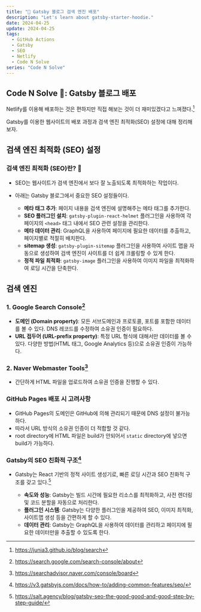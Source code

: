 ```yaml
---
title: "🚀 Gatsby 블로그 검색 엔진 배포"
description: "Let's learn about gatsby-starter-hoodie."
date: 2024-04-25
update: 2024-04-25
tags:
  - GitHub Actions
  - Gatsby
  - SEO
  - Netlify
  - Code N Solve
series: "Code N Solve"
---
```


## Code N Solve 📘: Gatsby 블로그 배포

Netlify를 이용해 배포하는 것은 편하지만 직접 해보는 것이 더 재미있겠다고 느껴졌다.[^1]

Gatsby를 이용한 웹사이트의 배포 과정과 검색 엔진 최적화(SEO) 설정에 대해 정리해보자.

## 검색 엔진 최적화 (SEO) 설정

### 검색 엔진 최적화 (SEO)란? 🤔

- SEO는 웹사이트가 검색 엔진에서 보다 잘 노출되도록 최적화하는 작업이다.
- 아래는 Gatsby 블로그에서 중요한 SEO 설정들이다.

  - **메타 태그 추가**: 페이지 내용을 검색 엔진에 설명해주는 메타 태그를 추가한다.
  - **SEO 플러그인 설치**: `gatsby-plugin-react-helmet` 플러그인을 사용하여 각 페이지의 `<head>` 태그 내에서 SEO 관련 설정을 관리한다.
  - **메타 데이터 관리**: GraphQL을 사용하여 페이지에 필요한 데이터를 추출하고, 페이지별로 적절히 배치한다.
  - **sitemap 생성**: `gatsby-plugin-sitemap` 플러그인을 사용하여 사이트 맵을 자동으로 생성하여 검색 엔진이 사이트를 더 쉽게 크롤링할 수 있게 한다.
  - **정적 파일 최적화**: `gatsby-image` 플러그인을 사용하여 이미지 파일을 최적화하여 로딩 시간을 단축한다.

## 검색 엔진

### 1. Google Search Console[^2]

- **도메인 (Domain property)**: 모든 서브도메인과 프로토콜, 포트를 포함한 데이터를 볼 수 있다. DNS 레코드를 수정하여 소유권 인증이 필요하다.
- **URL 접두어 (URL-prefix property)**: 특정 URL 형식에 대해서만 데이터를 볼 수 있다. 다양한 방법(HTML 태그, Google Analytics 등)으로 소유권 인증이 가능하다.

### 2. Naver Webmaster Tools[^3]

- 간단하게 HTML 파일을 업로드하여 소유권 인증을 진행할 수 있다.

### GitHub Pages 배포 시 고려사항

- GitHub Pages의 도메인은 GitHub에 의해 관리되기 때문에 DNS 설정이 불가능하다.
- 따라서 URL 방식의 소유권 인증이 더 적합할 것 같다.
- root directory에 HTML 파일은 build가 안되어서 `static` directory에 넣으면 build가 가능하다.

### Gatsby의 SEO 친화적 구조[^4]

- Gatsby는 React 기반의 정적 사이트 생성기로, 빠른 로딩 시간과 SEO 친화적 구조를 갖고 있다.[^5]

  - **속도와 성능**: Gatsby는 빌드 시간에 필요한 리소스를 최적화하고, 사전 렌더링 및 코드 분할을 자동으로 처리한다.
  - **플러그인 시스템**: Gatsby는 다양한 플러그인을 제공하여 SEO, 이미지 최적화, 사이트맵 생성 등을 간편하게 할 수 있다.
  - **데이터 관리**: Gatsby는 GraphQL을 사용하여 데이터를 관리하고 페이지에 필요한 데이터만을 추출할 수 있도록 한다.

[^1]: https://junia3.github.io/blog/search
[^2]: https://search.google.com/search-console/about
[^3]: https://searchadvisor.naver.com/console/board
[^4]: https://v3.gatsbyjs.com/docs/how-to/adding-common-features/seo/
[^5]: https://salt.agency/blog/gatsby-seo-the-good-good-and-good-step-by-step-guide/
